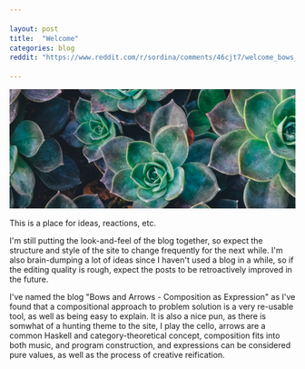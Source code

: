 ```yaml
---

layout: post
title:  "Welcome"
categories: blog
reddit: "https://www.reddit.com/r/sordina/comments/46cjt7/welcome_bows_and_arrows/"

---
```


<img src="/images/fulls/cabbages.jpg" class="fit image" />

This is a place for ideas, reactions, etc.

I'm still putting the look-and-feel of the blog together, so
expect the structure and style of the site to change frequently
for the next while.
I'm also brain-dumping a lot of ideas since I haven't used a blog
in a while, so if the editing quality is rough, expect the posts
to be retroactively improved in the future.

<!--more-->

I've named the blog "Bows and Arrows - Composition as Expression"
as I've found that a compositional approach to problem solution
is a very re-usable tool, as well as being easy to explain.
It is also a nice pun, as there is somwhat of a hunting theme to
the site, I play the cello, arrows are a common Haskell and
category-theoretical concept, composition fits into both music,
and program construction, and expressions can be considered
pure values, as well as the process of creative reification.

